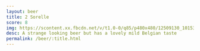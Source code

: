 ```yaml
---
layout: beer
title: 2 Sorelle
score: 8
img: https://scontent.xx.fbcdn.net/v/t1.0-0/q85/p480x480/12509130_10153811640153745_7506807419110071415_n.jpg?oh=0e6b7d6a550752ea76d5aacebe88bffb&oe=58898EE3
desc: A strange looking beer but has a lovely mild Belgian taste
permalink: /beer/:title.html
---
```


